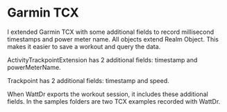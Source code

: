 # Garmin TCX

I extended Garmin TCX with some additional fields to record millisecond timestamps and power meter name. All objects extend Realm Object. This makes it easier to save a workout and query the data.

ActivityTrackpointExtension has 2 additional fields: timestamp and powerMeterName.

Trackpoint has 2 additional fields: timestamp and speed.

When WattDr exports the workout session, it includes these additional fields. In the samples folders are two TCX examples recorded with WattDr.